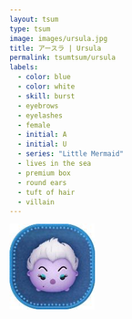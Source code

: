 ```yaml
---
layout: tsum
type: tsum
image: images/ursula.jpg
title: アースラ | Ursula
permalink: tsumtsum/ursula
labels:
  - color: blue
  - color: white
  - skill: burst
  - eyebrows
  - eyelashes
  - female
  - initial: A
  - initial: U
  - series: "Little Mermaid"
  - lives in the sea
  - premium box
  - round ears
  - tuft of hair
  - villain
---
```

<img class="ui image" src="../images/ursula.jpg">
